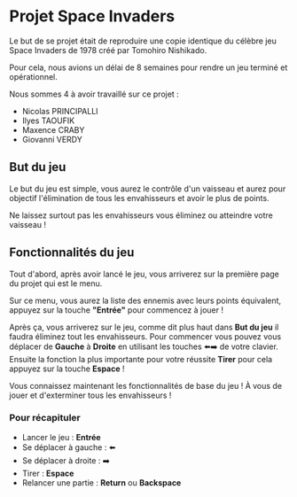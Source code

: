 # Projet Space Invaders 

Le but de se projet était de reproduire une copie identique du célèbre jeu Space Invaders de 1978 créé par Tomohiro Nishikado.

Pour cela, nous avions un délai de 8 semaines pour rendre un jeu terminé et opérationnel.

Nous sommes 4 à avoir travaillé sur ce projet : 
- Nicolas PRINCIPALLI 
- Ilyes TAOUFIK
- Maxence CRABY
- Giovanni VERDY

## But du jeu
Le but du jeu est simple,
vous aurez le contrôle d'un vaisseau et aurez pour objectif l'élimination de tous les envahisseurs et avoir le plus de points.

Ne laissez surtout pas les envahisseurs vous éliminez ou atteindre votre vaisseau !
## Fonctionnalités du jeu 

Tout d'abord, après avoir lancé le jeu, vous arriverez sur la première page du projet qui est le menu.

Sur ce menu, vous aurez la liste des ennemis avec leurs points équivalent, appuyez sur la touche **"Entrée"** pour commencez à jouer !

Après ça, vous arriverez sur le jeu, comme dit plus haut dans **But du jeu** il faudra éliminez tout les envahisseurs.
Pour commencer vous pouvez vous déplacer de **Gauche** à **Droite** en utilisant les touches ⬅️➡️ de votre clavier.
Ensuite la fonction la plus importante pour votre réussite **Tirer** pour cela appuyez sur la touche **Espace** ! 

Vous connaissez maintenant les fonctionnalités de base du jeu !
À vous de jouer et d'exterminer tous les envahisseurs ! 

### Pour récapituler
- Lancer le jeu : **Entrée**
- Se déplacer à gauche : ⬅️
- Se déplacer à droite : ➡️
- Tirer : **Espace**
- Relancer une partie : **Return** ou **Backspace**
